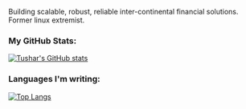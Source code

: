 Building scalable, robust, reliable inter-continental financial solutions. Former linux extremist.

### My GitHub Stats:
[![Tushar's GitHub stats](https://github-readme-stats-d7xo932ph-tushar-c23.vercel.app/api?username=tushar-c23&hide=stars&count_private=true&show_icons=true&theme=transparent)](https://github.com/tushar-c23/github-readme-stats)

### Languages I'm writing:
[![Top Langs](https://github-readme-stats-d7xo932ph-tushar-c23.vercel.app/api/top-langs/?username=tushar-c23&theme=transparent&exclude_repo=Academic_Mischief)](https://github.com/tushar-c23/github-readme-stats)
